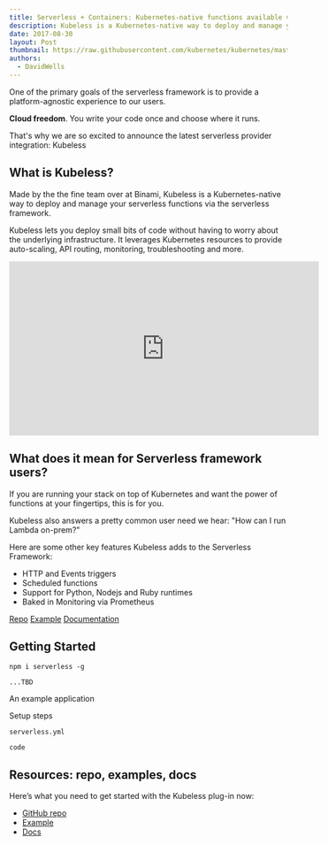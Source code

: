 ```yaml
---
title: Serverless + Containers: Kubernetes-native functions available via Kubeless
description: Kubeless is a Kubernetes-native way to deploy and manage your serverless functions via the serverless framework.
date: 2017-08-30
layout: Post
thumbnail: https://raw.githubusercontent.com/kubernetes/kubernetes/master/logo/logo.png
authors:
  - DavidWells
---
```


One of the primary goals of the serverless framework is to provide a platform-agnostic experience to our users.

**Cloud freedom**. You write your code once and choose where it runs.

That's why we are so excited to announce the latest serverless provider integration: Kubeless

## What is Kubeless?

Made by the the fine team over at Binami, Kubeless is a Kubernetes-native way to deploy and manage your serverless functions via the serverless framework.

Kubeless lets you deploy small bits of code without having to worry about the underlying infrastructure. It leverages Kubernetes resources to provide auto-scaling, API routing, monitoring, troubleshooting and more.

<iframe width="560" height="315" src="https://www.youtube.com/embed/ROA7Ig7tD5s" frameborder="0" allowfullscreen></iframe>

## What does it mean for Serverless framework users?

If you are running your stack on top of Kubernetes and want the power of functions at your fingertips, this is for you.

Kubeless also answers a pretty common user need we hear: "How can I run Lambda on-prem?"

Here are some other key features Kubeless adds to the Serverless Framework:

- HTTP and Events triggers
- Scheduled functions
- Support for Python, Nodejs and Ruby runtimes
- Baked in Monitoring via Prometheus

[Repo](https://github.com/kubeless/kubeless)
[Example](https://github.com/kubeless/kubeless/tree/master/examples)
[Documentation](https://serverless.com/framework/docs/providers/kubeless/)

## Getting Started

```
npm i serverless -g

...TBD
```


An example application

Setup steps

`serverless.yml`

`code`

## Resources: repo, examples, docs

Here’s what you need to get started with the Kubeless plug-in now:

- [GitHub repo](https://github.com/kubeless/kubeless)
- [Example](https://github.com/kubeless/kubeless/tree/master/examples)
- [Docs](https://serverless.com/framework/docs/providers/kubeless/)
